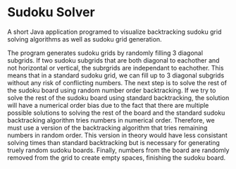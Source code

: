 # Sudoku Solver

A short Java application programed to visualize backtracking sudoku grid solving algorithms as well as sudoku grid generation.

The program generates sudoku grids by randomly filling 3 diagonal subgrids. If two sudoku subgrids that are both diagonal to eachother and not horizontal or vertical, the subrgrids are independant to eachother.
This means that in a standard sudoku grid, we can fill up to 3 diagonal subgrids without any risk of conflicting numbers. The next step is to solve the rest of the sudoku board using random number order backtracking.
If we try to solve the rest of the sudoku board using standard backtracking, the solution will have a numerical order bias due to the fact that there are multiple possible solutions to solving the rest of the board
and the standard sudoku backtracking algorithm tries numbers in numerical order. Therefore, we must use a version of the backtracking algorithm that tries remaining numbers in random order. This version in theory 
would have less consistant solving times than standard backtracking but is necessary for generating truely random sudoku boards. Finally, numbers from the board are randomly removed from the grid to create empty 
spaces, finishing the sudoku board.
